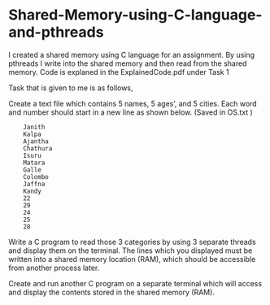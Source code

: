 # Shared-Memory-using-C-language-and-pthreads

I created a shared memory using C language for an assignment.
By using pthreads I write into the shared memory and then read from the shared memory.
Code is explaned in the ExplainedCode.pdf under Task 1

Task that is given to me is as follows,

Create a text file which contains 5 names, 5 ages’, and 5 cities. Each word and number
should start in a new line as shown below. (Saved in OS.txt )
		
		Janith
		Kalpa
		Ajantha
		Chathura
		Isuru
		Matara
		Galle
		Colombo
		Jaffna
		Kandy
		22
		29
		24
		25
		28



Write a C program to read those 3 categories by using 3 separate threads and display
them on the terminal. The lines which you displayed must be written into a shared
memory location (RAM), which should be accessible from another process later.

Create and run another C program on a separate terminal which will access and display
the contents stored in the shared memory (RAM).

